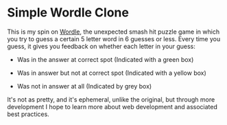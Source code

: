 # Simple Wordle Clone

This is my spin on [Wordle](https://www.nytimes.com/games/wordle/index.html), the unexpected smash hit puzzle game in which you try to guess a certain 5 letter word in 6 guesses or less. Every time you guess, it gives you feedback on whether each letter in your guess:

- Was in the answer at correct spot (Indicated with a green box)

- Was in answer but not at correct spot (Indicated with a yellow box)

- Was not in answer at all (Indicated by grey box)

It's not as pretty, and it's ephemeral, unlike the original, but through more development I hope to learn more about web development and associated best practices.
